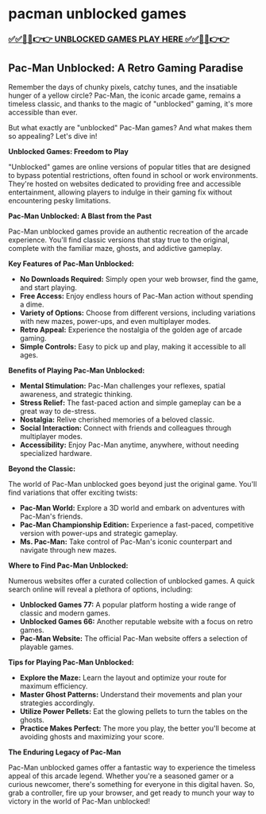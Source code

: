 # pacman unblocked games

### [✅✅🔴🔴👉👉 UNBLOCKED GAMES PLAY HERE ✅✅🔴🔴👉👉](https://topstoryindia.com)

## Pac-Man Unblocked: A Retro Gaming Paradise 

Remember the days of chunky pixels, catchy tunes, and the insatiable hunger of a yellow circle? Pac-Man, the iconic arcade game, remains a timeless classic, and thanks to the magic of "unblocked" gaming, it's more accessible than ever. 

But what exactly are "unblocked" Pac-Man games? And what makes them so appealing? Let's dive in!

**Unblocked Games: Freedom to Play**

"Unblocked" games are online versions of popular titles that are designed to bypass potential restrictions, often found in school or work environments. They're hosted on websites dedicated to providing free and accessible entertainment, allowing players to indulge in their gaming fix without encountering pesky limitations.

**Pac-Man Unblocked: A Blast from the Past**

Pac-Man unblocked games provide an authentic recreation of the arcade experience. You'll find classic versions that stay true to the original, complete with the familiar maze, ghosts, and addictive gameplay. 

**Key Features of Pac-Man Unblocked:**

* **No Downloads Required:** Simply open your web browser, find the game, and start playing. 
* **Free Access:** Enjoy endless hours of Pac-Man action without spending a dime.
* **Variety of Options:** Choose from different versions, including variations with new mazes, power-ups, and even multiplayer modes.
* **Retro Appeal:** Experience the nostalgia of the golden age of arcade gaming.
* **Simple Controls:** Easy to pick up and play, making it accessible to all ages.

**Benefits of Playing Pac-Man Unblocked:**

* **Mental Stimulation:** Pac-Man challenges your reflexes, spatial awareness, and strategic thinking.
* **Stress Relief:** The fast-paced action and simple gameplay can be a great way to de-stress.
* **Nostalgia:** Relive cherished memories of a beloved classic.
* **Social Interaction:** Connect with friends and colleagues through multiplayer modes.
* **Accessibility:**  Enjoy Pac-Man anytime, anywhere, without needing specialized hardware.

**Beyond the Classic:**

The world of Pac-Man unblocked goes beyond just the original game. You'll find variations that offer exciting twists:

* **Pac-Man World:** Explore a 3D world and embark on adventures with Pac-Man's friends.
* **Pac-Man Championship Edition:** Experience a fast-paced, competitive version with power-ups and strategic gameplay.
* **Ms. Pac-Man:** Take control of Pac-Man's iconic counterpart and navigate through new mazes.

**Where to Find Pac-Man Unblocked:**

Numerous websites offer a curated collection of unblocked games. A quick search online will reveal a plethora of options, including:

* **Unblocked Games 77:** A popular platform hosting a wide range of classic and modern games.
* **Unblocked Games 66:** Another reputable website with a focus on retro games.
* **Pac-Man Website:** The official Pac-Man website offers a selection of playable games.

**Tips for Playing Pac-Man Unblocked:**

* **Explore the Maze:**  Learn the layout and optimize your route for maximum efficiency.
* **Master Ghost Patterns:** Understand their movements and plan your strategies accordingly.
* **Utilize Power Pellets:** Eat the glowing pellets to turn the tables on the ghosts.
* **Practice Makes Perfect:**  The more you play, the better you'll become at avoiding ghosts and maximizing your score.

**The Enduring Legacy of Pac-Man**

Pac-Man unblocked games offer a fantastic way to experience the timeless appeal of this arcade legend. Whether you're a seasoned gamer or a curious newcomer, there's something for everyone in this digital haven.  So, grab a controller, fire up your browser, and get ready to munch your way to victory in the world of Pac-Man unblocked! 
